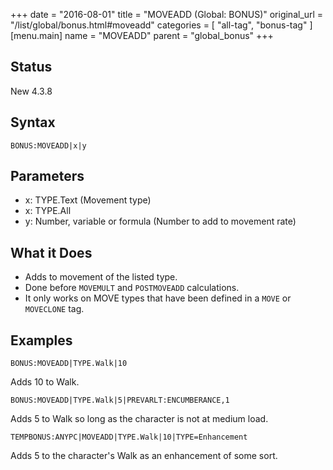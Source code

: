+++
date = "2016-08-01"
title = "MOVEADD (Global: BONUS)"
original_url = "/list/global/bonus.html#moveadd"
categories = [ "all-tag", "bonus-tag" ]
[menu.main]
    name = "MOVEADD"
    parent = "global_bonus"
+++

## Status

New 4.3.8

## Syntax

`BONUS:MOVEADD|x|y`

## Parameters

-   x: TYPE.Text (Movement type)
-   x: TYPE.All
-   y: Number, variable or formula (Number to add to
    movement rate)



What it Does
------------

-   Adds to movement of the listed type.
-   Done before `MOVEMULT` and `POSTMOVEADD` calculations.
-   It only works on MOVE types that have been defined in a `MOVE` or
    `MOVECLONE` tag.

Examples
--------

`BONUS:MOVEADD|TYPE.Walk|10`

Adds 10 to Walk.

`BONUS:MOVEADD|TYPE.Walk|5|PREVARLT:ENCUMBERANCE,1`

Adds 5 to Walk so long as the character is not at medium load.

`TEMPBONUS:ANYPC|MOVEADD|TYPE.Walk|10|TYPE=Enhancement`

Adds 5 to the character's Walk as an enhancement of some sort.

